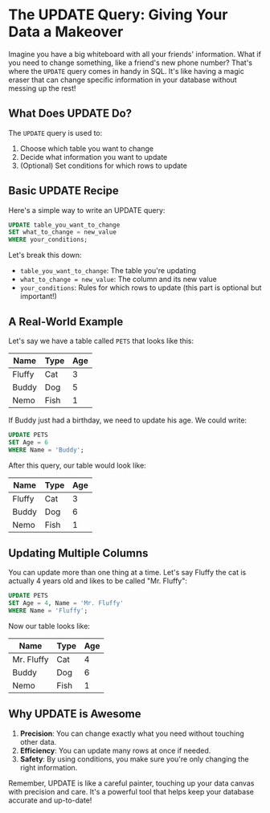 

# The UPDATE Query: Giving Your Data a Makeover

Imagine you have a big whiteboard with all your friends' information. What if you need to change something, like a friend's new phone number? That's where the `UPDATE` query comes in handy in SQL. It's like having a magic eraser that can change specific information in your database without messing up the rest!

## What Does UPDATE Do?

The `UPDATE` query is used to:
1. Choose which table you want to change
2. Decide what information you want to update
3. (Optional) Set conditions for which rows to update

## Basic UPDATE Recipe

Here's a simple way to write an UPDATE query:

```sql
UPDATE table_you_want_to_change
SET what_to_change = new_value
WHERE your_conditions;
```

Let's break this down:
- `table_you_want_to_change`: The table you're updating
- `what_to_change = new_value`: The column and its new value
- `your_conditions`: Rules for which rows to update (this part is optional but important!)

## A Real-World Example

Let's say we have a table called `PETS` that looks like this:

| Name  | Type  | Age |
|-------|-------|-----|
| Fluffy| Cat   | 3   |
| Buddy | Dog   | 5   |
| Nemo  | Fish  | 1   |

If Buddy just had a birthday, we need to update his age. We could write:

```sql
UPDATE PETS
SET Age = 6
WHERE Name = 'Buddy';
```

After this query, our table would look like:

| Name  | Type  | Age |
|-------|-------|-----|
| Fluffy| Cat   | 3   |
| Buddy | Dog   | 6   |
| Nemo  | Fish  | 1   |

## Updating Multiple Columns

You can update more than one thing at a time. Let's say Fluffy the cat is actually 4 years old and likes to be called "Mr. Fluffy":

```sql
UPDATE PETS
SET Age = 4, Name = 'Mr. Fluffy'
WHERE Name = 'Fluffy';
```

Now our table looks like:

| Name      | Type  | Age |
|-----------|-------|-----|
| Mr. Fluffy| Cat   | 4   |
| Buddy     | Dog   | 6   |
| Nemo      | Fish  | 1   |

## Why UPDATE is Awesome

1. **Precision**: You can change exactly what you need without touching other data.
2. **Efficiency**: You can update many rows at once if needed.
3. **Safety**: By using conditions, you make sure you're only changing the right information.

Remember, UPDATE is like a careful painter, touching up your data canvas with precision and care. It's a powerful tool that helps keep your database accurate and up-to-date!

